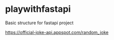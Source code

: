 # playwithfastapi
Basic structure for fastapi project


https://official-joke-api.appspot.com/random_joke
